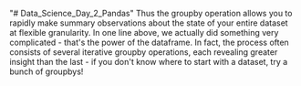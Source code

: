 "# Data_Science_Day_2_Pandas" 
Thus the groupby operation allows you to rapidly make summary observations about the state of your entire dataset at flexible granularity. In one line above, we actually did something very complicated - that's the power of the dataframe. In fact, the process often consists of several iterative groupby operations, each revealing greater insight than the last - if you don't know where to start with a dataset, try a bunch of groupbys!
